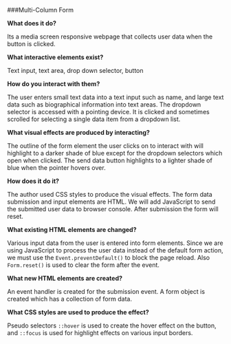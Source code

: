 ###Multi-Column Form

**What does it do?**

Its a media screen responsive webpage that collects user data when the button is clicked.

**What interactive elements exist?**

Text input, text area, drop down selector, button

**How do you interact with them?**

The user enters small text data into a text input such as name, and large text data such as biographical information into text areas.  The dropdown selector is accessed with a pointing device. It is clicked and sometimes scrolled for selecting a single data item from a dropdown list.  

**What visual effects are produced by interacting?**

The outline of the form element the user clicks on to interact with will highlight to a darker shade of blue except for the dropdown selectors which open when clicked.  The send data button highlights to a lighter shade of blue when the pointer hovers over.

**How does it do it?**

The author used CSS styles to produce the visual effects.  The form data submission and input elements are HTML.  We will add JavaScript to send the submitted user data to browser console. After submission the form will reset.

**What existing HTML elements are changed?**

Various input data from the user is entered into form elements.  Since we are using JavaScript to process the user data instead of the default form action, we must use the `Event.preventDefault()` to block the page reload.  Also `Form.reset()` is used to clear the form after the event.

**What new HTML elements are created?**

An event handler is created for the submission event.  A form object is created which has a collection of form data.

**What CSS styles are used to produce the effect?**

Pseudo selectors `::hover` is used to create the hover effect on the button, and `::focus` is used for highlight effects on various input borders.
